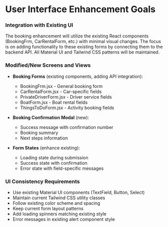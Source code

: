 # User Interface Enhancement Goals

### Integration with Existing UI

The booking enhancement will utilize the existing React components (BookingFrm, CarRentalForm, etc.) with minimal visual changes. The focus is on adding functionality to these existing forms by connecting them to the backend API. All Material UI and Tailwind CSS patterns will be maintained.

### Modified/New Screens and Views

- **Booking Forms** (existing components, adding API integration):
  - BookingFrm.jsx - General booking form
  - CarRentalForm.jsx - Car-specific fields
  - PrivateDriverForm.jsx - Driver service fields  
  - BoatForm.jsx - Boat rental fields
  - ThingsToDoForm.jsx - Activity booking fields

- **Booking Confirmation Modal** (new):
  - Success message with confirmation number
  - Booking summary
  - Next steps information

- **Form States** (enhance existing):
  - Loading state during submission
  - Success state with confirmation
  - Error state with field-specific messages

### UI Consistency Requirements

- Use existing Material UI components (TextField, Button, Select)
- Maintain current Tailwind CSS utility classes
- Follow existing color scheme and spacing
- Keep current form layout patterns
- Add loading spinners matching existing style
- Error messages in existing alert component style
